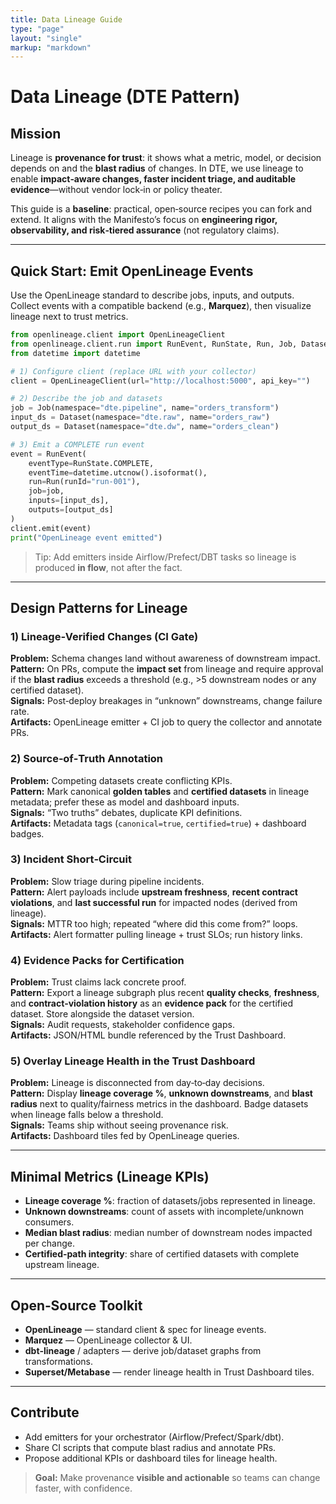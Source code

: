 ```yaml
---
title: Data Lineage Guide
type: "page"
layout: "single"
markup: "markdown"
---
```


# Data Lineage (DTE Pattern)

## Mission

Lineage is **provenance for trust**: it shows what a metric, model, or decision depends on and the **blast radius** of changes. In DTE, we use lineage to enable **impact‑aware changes, faster incident triage, and auditable evidence**—without vendor lock‑in or policy theater.

This guide is a **baseline**: practical, open‑source recipes you can fork and extend. It aligns with the Manifesto’s focus on **engineering rigor, observability, and risk‑tiered assurance** (not regulatory claims).

---

## Quick Start: Emit OpenLineage Events

Use the OpenLineage standard to describe jobs, inputs, and outputs. Collect events with a compatible backend (e.g., **Marquez**), then visualize lineage next to trust metrics.

```python
from openlineage.client import OpenLineageClient
from openlineage.client.run import RunEvent, RunState, Run, Job, Dataset
from datetime import datetime

# 1) Configure client (replace URL with your collector)
client = OpenLineageClient(url="http://localhost:5000", api_key="")

# 2) Describe the job and datasets
job = Job(namespace="dte.pipeline", name="orders_transform")
input_ds = Dataset(namespace="dte.raw", name="orders_raw")
output_ds = Dataset(namespace="dte.dw", name="orders_clean")

# 3) Emit a COMPLETE run event
event = RunEvent(
    eventType=RunState.COMPLETE,
    eventTime=datetime.utcnow().isoformat(),
    run=Run(runId="run-001"),
    job=job,
    inputs=[input_ds],
    outputs=[output_ds]
)
client.emit(event)
print("OpenLineage event emitted")
```

> Tip: Add emitters inside Airflow/Prefect/DBT tasks so lineage is produced **in flow**, not after the fact.

---

## Design Patterns for Lineage

### 1) Lineage‑Verified Changes (CI Gate)
**Problem:** Schema changes land without awareness of downstream impact.  
**Pattern:** On PRs, compute the **impact set** from lineage and require approval if the **blast radius** exceeds a threshold (e.g., >5 downstream nodes or any certified dataset).  
**Signals:** Post‑deploy breakages in “unknown” downstreams, change failure rate.  
**Artifacts:** OpenLineage emitter + CI job to query the collector and annotate PRs.

### 2) Source‑of‑Truth Annotation
**Problem:** Competing datasets create conflicting KPIs.  
**Pattern:** Mark canonical **golden tables** and **certified datasets** in lineage metadata; prefer these as model and dashboard inputs.  
**Signals:** “Two truths” debates, duplicate KPI definitions.  
**Artifacts:** Metadata tags (`canonical=true`, `certified=true`) + dashboard badges.

### 3) Incident Short‑Circuit
**Problem:** Slow triage during pipeline incidents.  
**Pattern:** Alert payloads include **upstream freshness**, **recent contract violations**, and **last successful run** for impacted nodes (derived from lineage).  
**Signals:** MTTR too high; repeated “where did this come from?” loops.  
**Artifacts:** Alert formatter pulling lineage + trust SLOs; run history links.

### 4) Evidence Packs for Certification
**Problem:** Trust claims lack concrete proof.  
**Pattern:** Export a lineage subgraph plus recent **quality checks**, **freshness**, and **contract‑violation history** as an **evidence pack** for the certified dataset. Store alongside the dataset version.  
**Signals:** Audit requests, stakeholder confidence gaps.  
**Artifacts:** JSON/HTML bundle referenced by the Trust Dashboard.

### 5) Overlay Lineage Health in the Trust Dashboard
**Problem:** Lineage is disconnected from day‑to‑day decisions.  
**Pattern:** Display **lineage coverage %**, **unknown downstreams**, and **blast radius** next to quality/fairness metrics in the dashboard. Badge datasets when lineage falls below a threshold.  
**Signals:** Teams ship without seeing provenance risk.  
**Artifacts:** Dashboard tiles fed by OpenLineage queries.

---

## Minimal Metrics (Lineage KPIs)

- **Lineage coverage %**: fraction of datasets/jobs represented in lineage.  
- **Unknown downstreams**: count of assets with incomplete/unknown consumers.  
- **Median blast radius**: median number of downstream nodes impacted per change.  
- **Certified‑path integrity**: share of certified datasets with complete upstream lineage.  

---

## Open‑Source Toolkit

- **OpenLineage** — standard client & spec for lineage events.  
- **Marquez** — OpenLineage collector & UI.  
- **dbt‑lineage** / adapters — derive job/dataset graphs from transformations.  
- **Superset/Metabase** — render lineage health in Trust Dashboard tiles.  

---

## Contribute

- Add emitters for your orchestrator (Airflow/Prefect/Spark/dbt).  
- Share CI scripts that compute blast radius and annotate PRs.  
- Propose additional KPIs or dashboard tiles for lineage health.  

> **Goal:** Make provenance **visible and actionable** so teams can change faster, with confidence.


